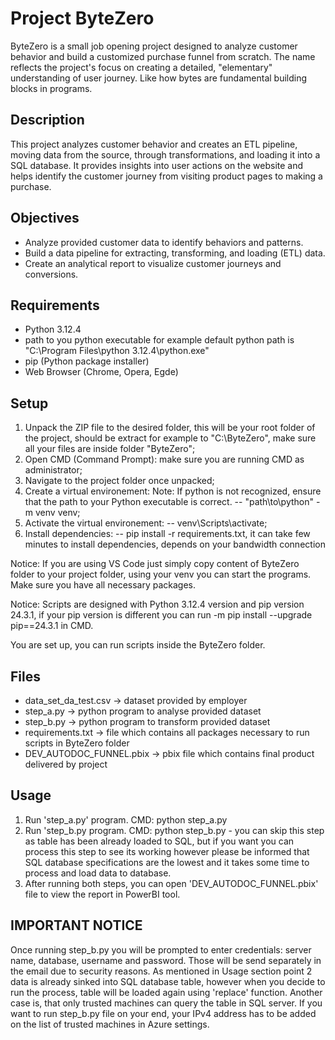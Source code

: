 # Project ByteZero
ByteZero is a small job opening project designed to analyze customer behavior and build a customized purchase funnel from scratch. The name reflects the project's focus on creating a detailed, "elementary" understanding of user journey. Like how bytes are fundamental building blocks in programs.

## Description
This project analyzes customer behavior and creates an ETL pipeline, moving data from the source, through transformations, and loading it into a SQL database. It provides insights into user actions on the website and helps identify the customer journey from visiting product pages to making a purchase.

## Objectives
- Analyze provided customer data to identify behaviors and patterns.
- Build a data pipeline for extracting, transforming, and loading (ETL) data.
- Create an analytical report to visualize customer journeys and conversions.

## Requirements
- Python 3.12.4
- path to you python executable for example default python path is "C:\Program Files\python 3.12.4\python.exe"
- pip (Python package installer)
- Web Browser (Chrome, Opera, Egde)

## Setup
1. Unpack the ZIP file to the desired folder, this will be your root folder of the project, should be extract for example to "C:\ByteZero", make sure all your files are inside folder "ByteZero";
2. Open CMD (Command Prompt): make sure you are running CMD as administrator;
3. Navigate to the project folder once unpacked;
3. Create a virtual environement: Note: If python is not recognized, ensure that the path to your Python executable is correct.
-- "path\to\python" -m venv venv;
4. Activate the virtual environement:
-- venv\Scripts\activate;
5. Install dependencies:
-- pip install -r requirements.txt, it can take few minutes to install dependencies, depends on your bandwidth connection

Notice: If you are using VS Code just simply copy content of ByteZero folder to your project folder, using your venv you can start the programs. Make sure you have all necessary packages.

Notice: Scripts are designed with Python 3.12.4 version and pip version 24.3.1, if your pip version is different you can run -m pip install --upgrade pip==24.3.1 in CMD.

You are set up, you can run scripts inside the ByteZero folder.

## Files
- data_set_da_test.csv -> dataset provided by employer
- step_a.py -> python program to analyse provided dataset
- step_b.py -> python program to transform provided dataset
- requirements.txt -> file which contains all packages necessary to run scripts in ByteZero folder
- DEV_AUTODOC_FUNNEL.pbix -> pbix file which contains final product delivered by project

## Usage
1. Run 'step_a.py' program. CMD: python step_a.py
2. Run 'step_b.py program. CMD: python step_b.py - you can skip this step as table has been already loaded to SQL, but if you want you can process this step to see its working however please be informed that SQL database specifications are the lowest and it takes some time to process and load data to database.
3. After running both steps, you can open 'DEV_AUTODOC_FUNNEL.pbix' file to view the report in PowerBI tool. 

## IMPORTANT NOTICE
Once running step_b.py you will be prompted to enter credentials: server name, database, username and password. Those will be send separately in the email due to security reasons.
As mentioned in Usage section point 2 data is already sinked into SQL database table, however when you decide to run the process, table will be loaded again using 'replace' function.
Another case is, that only trusted machines can query the table in SQL server. If you want to run step_b.py file on your end, your IPv4 address has to be added on the list of trusted machines in Azure settings.
